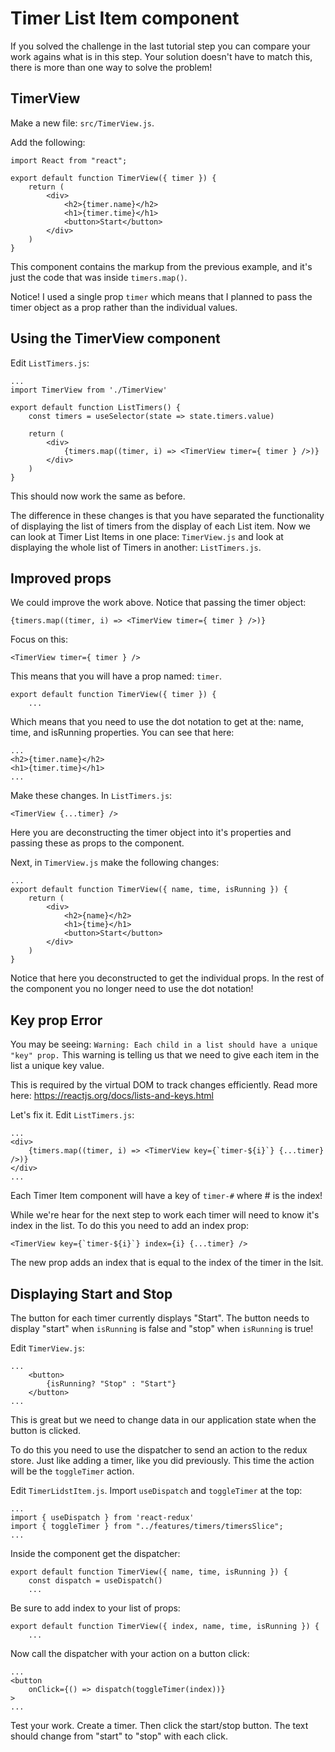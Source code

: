 # Timer List Item component 

If you solved the challenge in the last tutorial step you can compare your work agains what is in this step. Your solution doesn't have to match this, there is more than one way to solve the problem! 

## TimerView

Make a new file: `src/TimerView.js`. 

Add the following: 

```JS
import React from "react";

export default function TimerView({ timer }) {
	return (
		<div>
			<h2>{timer.name}</h2>
			<h1>{timer.time}</h1>
			<button>Start</button>
		</div>
	)
}
```

This component contains the markup from the previous example, and it's just the code that was inside `timers.map()`. 

Notice! I used a single prop `timer` which means that I planned to pass the timer object as a prop rather than the individual values. 

## Using the TimerView component

Edit `ListTimers.js`: 

```JS
...
import TimerView from './TimerView'

export default function ListTimers() {
	const timers = useSelector(state => state.timers.value)
	
	return (
		<div>
			{timers.map((timer, i) => <TimerView timer={ timer } />)}
		</div>
	)
}
```

This should now work the same as before. 

The difference in these changes is that you have separated the functionality of displaying the list of timers from the display of each List item. Now we can look at Timer List Items in one place: `TimerView.js` and look at displaying the whole list of Timers in another: `ListTimers.js`. 

## Improved props

We could improve the work above. Notice that passing the timer object: 

```JS
{timers.map((timer, i) => <TimerView timer={ timer } />)}
```

Focus on this: 

```JS
<TimerView timer={ timer } />
```

This means that you will have a prop named: `timer`. 

```JS
export default function TimerView({ timer }) {
	...
```

Which means that you need to use the dot notation to get at the: name, time, and isRunning properties. You can see that here: 

```JS
...
<h2>{timer.name}</h2>
<h1>{timer.time}</h1>
...
```

Make these changes. In `ListTimers.js`:

```JS
<TimerView {...timer} />
```

Here you are deconstructing the timer object into it's properties and passing these as props to the component. 

Next, in `TimerView.js` make the following changes: 

```JS
...
export default function TimerView({ name, time, isRunning }) {
	return (
		<div>
			<h2>{name}</h2>
			<h1>{time}</h1>
			<button>Start</button>
		</div>
	)
}
```

Notice that here you deconstructed to get the individual props. In the rest of the component you no longer need to use the dot notation! 

## Key prop Error 

You may be seeing: `Warning: Each child in a list should have a unique "key" prop.` This warning is telling us that we need to give each item in the list a unique key value. 

This is required by the virtual DOM to track changes efficiently. Read more here: https://reactjs.org/docs/lists-and-keys.html

Let's fix it. Edit `ListTimers.js`:

```JS
...
<div>
	{timers.map((timer, i) => <TimerView key={`timer-${i}`} {...timer} />)}
</div>
...
```

Each Timer Item component will have a key of `timer-#` where # is the index!

While we're hear for the next step to work each timer will need to know it's index in the list. To do this you need to add an index prop: 

```JS
<TimerView key={`timer-${i}`} index={i} {...timer} />
```

The new prop adds an index that is equal to the index of the timer in the lsit. 

## Displaying Start and Stop

The button for each timer currently displays "Start". The button needs to display "start" when `isRunning` is false and "stop" when `isRunning` is true! 

Edit `TimerView.js`:

```JS
...
	<button>
		{isRunning? "Stop" : "Start"}
	</button>
...
```

This is great but we need to change data in our application state when the button is clicked. 

To do this you need to use the dispatcher to send an action to the redux store. Just like adding a timer, like you did previously. This time the action will be the `toggleTimer` action. 

Edit `TimerLidstItem.js`. Import `useDispatch` and `toggleTimer` at the top: 

```JS
...
import { useDispatch } from 'react-redux'
import { toggleTimer } from "../features/timers/timersSlice"; 
...
```

Inside the component get the dispatcher: 

```JS
export default function TimerView({ name, time, isRunning }) {
	const dispatch = useDispatch()
	...
```

Be sure to add index to your list of props: 

```JS
export default function TimerView({ index, name, time, isRunning }) {
	...
```

Now call the dispatcher with your action on a button click: 

```JS
...
<button
	onClick={() => dispatch(toggleTimer(index))}
>
...
```

Test your work. Create a timer. Then click the start/stop button. The text should change from "start" to "stop" with each click. 


